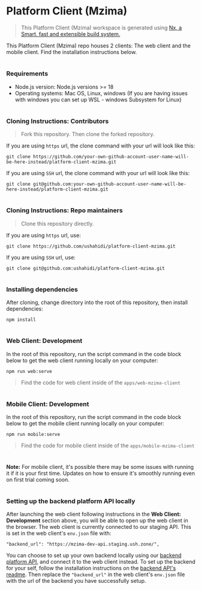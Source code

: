 # Platform Client (Mzima)

> This Platform Client (Mzima) workspace is generated using [Nx, a Smart, fast and extensible build system.](https://nx.dev)

This Platform Client (Mzima) repo houses 2 clients: The web client and the mobile client. Find the installation instructions below.

#

### Requirements
- Node.js version: Node.js versions >= 18
- Operating systems: Mac OS, Linux, windows (If you are having issues with windows you can set up WSL - windows Subsystem for Linux)

#

### Cloning Instructions: Contributors
> Fork this repository. Then clone the forked repository. 

If you are using `https` url, the clone command with your url will look like this:

````
git clone https://github.com/your-own-github-account-user-name-will-be-here-instead/platform-client-mzima.git
````

If you are using `SSH` url, the clone command with your url will look like this:

````
git clone git@github.com:your-own-github-account-user-name-will-be-here-instead/platform-client-mzima.git
````

#

### Cloning Instructions: Repo maintainers
> Clone this repository directly.

If you are using `https` url, use:

````
git clone https://github.com/ushahidi/platform-client-mzima.git
````

If you are using `SSH` url, use:

````
git clone git@github.com:ushahidi/platform-client-mzima.git
````

#

### Installing dependencies
After cloning, change directory into the root of this repository, then install dependencies:
````
npm install
````

#

### Web Client: Development
In the root of this repository, run the script command in the code block below to get the web client running locally on your computer:

````
npm run web:serve
````

> Find the code for web client inside of the `apps/web-mzima-client`

#

### Mobile Client: Development

In the root of this repository, run the script command in the code block below to get the mobile client running locally on your computer:

````
npm run mobile:serve
````

> Find the code for mobile client inside of the `apps/mobile-mzima-client`

#

**Note:** For mobile client, it's possible there may be some issues with running it if it is your first time. Updates on how to ensure it's smoothly running even on first trial coming soon.

# 

### Setting up the backend platform API locally
After launching the web client following instructions in the **Web Client: Development** section above, you will be able to open up the web client in the browser. The web client is currently connected to our staging API. This is set in the web client's `env.json` file with:

````
"backend_url": "https://mzima-dev-api.staging.ush.zone/",
````

You can choose to set up your own backend locally using our [backend platform API](https://github.com/ushahidi/platform), and connect it to the web client instead. To set up the backend for your self, follow the installation instructions on the [backend API's readme](https://github.com/ushahidi/platform#setup-essentials). Then replace the `"backend_url"` in the web client's `env.json` file with the url of the backend you have successfully setup.


<!--
<a alt="Nx logo" href="https://nx.dev" target="_blank" rel="noreferrer"><img src="https://raw.githubusercontent.com/nrwl/nx/master/images/nx-logo.png" width="45"></a>

✨ **This workspace has been generated by [Nx, a Smart, fast and extensible build system.](https://nx.dev)** ✨

Run `make start` (requires Docker) to launch and open http://localhost:80

> Requires the [Platform server](https://github.com/ushahidi/platform) backend running in the background. Check the [launch instructions](https://github.com/ushahidi/platform#setup-essentials)

## Requirements

Node.js >16

## Launch Web project

Run `npm run web:serve` to see a web project.

Run `npm run web:build` to make production build for deploy.


## Mobile project

Before invoking the capacitor commands, you must go into the folders of the `mobile project` and run the `npm install`commands to install the plugin inside the mobile project
!!! All native plugins for mobile development must be installed in the mobile project folder `mobile-mzima-client`

Run `npm run mobile:serve` - "nx run mobile-mzima-client:serve",

Run `npm run mobile:build` - "nx run mobile-mzima-client:build",

Run `npm run mobile:add-ios` - "nx run mobile-mzima-client:cap:add-ios",

Run `npm run mobile:add-android` - "nx run mobile-mzima-client:cap:add-android",

Run `npm run mobile:sync` - "nx run mobile-mzima-client:cap:sync",

Run `npm run mobile:ios` - "nx run mobile-mzima-client:cap:ios",

Run `npm run mobile:android` - "nx run mobile-mzima-client:cap:android",

## Understand this workspace

Run `nx graph` to see a diagram of the dependencies of the projects.

## Remote caching

Run `npx nx connect-to-nx-cloud` to enable [remote caching](https://nx.app) and make CI faster.

## Further help

Visit the [Nx Documentation](https://nx.dev) to learn more.

-->
